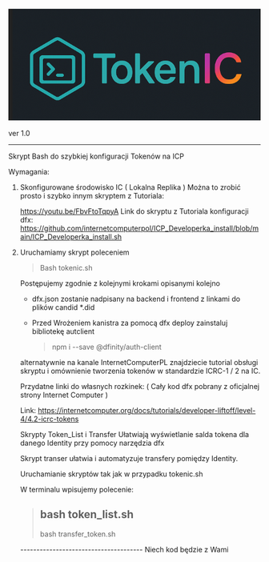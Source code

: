 ![TokenIC](TokenIC.png)
                           
   ver 1.0 

   ----------------------------------------------------
   Skrypt Bash do szybkiej konfiguracji Tokenów na ICP

   Wymagania:

   1) Skonfigurowane środowisko IC ( Lokalna Replika )
      Można to zrobić prosto i szybko innym skryptem z Tutoriala:

      https://youtu.be/FbvFtoTqpyA
      Link do skryptu z Tutoriala konfiguracji dfx:
      https://github.com/internetcomputerpol/ICP_Developerka_install/blob/main/ICP_Developerka_install.sh
   
   2) Uruchamiamy skrypt poleceniem

      > Bash tokenic.sh
      
      Postępujemy zgodnie z kolejnymi krokami opisanymi kolejno

      + dfx.json zostanie nadpisany na backend i frontend z linkami do plików candid *.did
      + Przed Wrożeniem kanistra za pomocą dfx deploy zainstaluj bibliotekę autclient
        
        > npm i --save @dfinity/auth-client

      
      alternatywnie na kanale InternetComputerPL znajdziecie
      tutorial obsługi skryptu i omównienie tworzenia tokenów
      w standardzie ICRC-1 / 2 na IC.

      Przydatne linki do własnych rozkinek:
      ( Cały kod dfx pobrany z oficjalnej strony Internet Computer )

      Link: https://internetcomputer.org/docs/tutorials/developer-liftoff/level-4/4.2-icrc-tokens

       Skrypty Token_List i Transfer
       Ułatwiają wyświetlanie salda tokena dla danego Identity przy pomocy narzędzia dfx

       Skrypt transer ułatwia i automatyzuje transfery pomiędzy Identity.

       Uruchamianie skryptów tak jak w przypadku tokenic.sh

       W terminalu wpisujemy polecenie:

      > bash token_list.sh
      > ----------------------
      > bash transfer_token.sh

 

      -------------------------------------- Niech kod będzie z Wami
